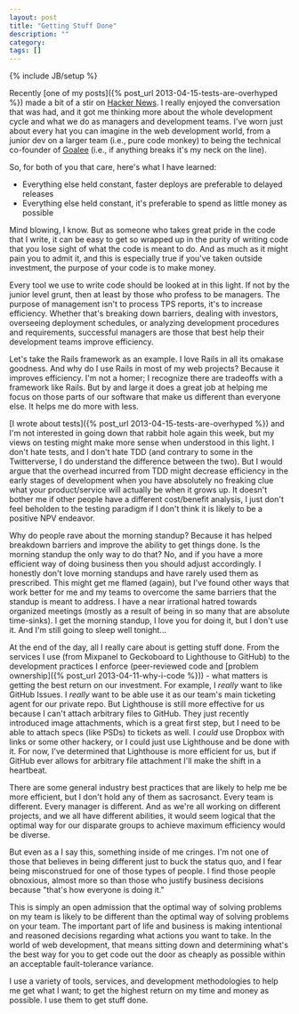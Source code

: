 ```yaml
---
layout: post
title: "Getting Stuff Done"
description: ""
category: 
tags: []
---
```

{% include JB/setup %}

Recently [one of my posts]({% post_url 2013-04-15-tests-are-overhyped %}) made a bit of a stir on 
[Hacker News](https://news.ycombinator.com/item?id=5554600). I really enjoyed the conversation that was
had, and it got me thinking more about the whole development cycle and what we do as managers and
development teams.  I've worn just about every hat you can imagine in the web development world, from a junior dev
on a larger team (i.e., pure code monkey) to being the technical co-founder of [Goalee](http://www.goalee.com)
(i.e., if anything breaks it's my neck on the line).

So, for both of you that care, here's what I have learned:

- Everything else held constant, faster deploys are preferable to delayed releases
- Everything else held constant, it's preferable to spend as little money as possible

Mind blowing, I know.  But as someone who takes great pride in the code that I write, it can be easy to
get so wrapped up in the purity of writing code that you lose sight of what the code is meant to do.
And as much as it might pain you to admit it, and this is especially true if you've taken outside investment, the
purpose of your code is to make money.

Every tool we use to write code should be looked at in this light.  If not by the junior level grunt, then
at least by those who profess to be managers.  The purpose of management isn't to process TPS reports, it's
to increase efficiency.  Whether that's breaking down barriers, dealing with investors, overseeing deployment
schedules, or analyzing development procedures and requirements, successful managers are those that
best help their development teams improve efficiency.

Let's take the Rails framework as an example.  I love Rails in all its omakase goodness.  And why do I
use Rails in most of my web projects?  Because it improves efficiency.  I'm not a homer; I recognize
there are tradeoffs with a framework like Rails.  But by and large it does a great job at helping me focus
on those parts of our software that make us different than everyone else.  It helps me do more with less.

[I wrote about tests]({% post_url 2013-04-15-tests-are-overhyped %}) and I'm not interested in going
down that rabbit hole again this week, but my views on testing might make more sense when understood
in this light.  I don't hate tests, and I don't hate TDD (and contrary to some in the Twitterverse, I
do understand the difference between the two).  But I would argue that the overhead incurred from TDD
might decrease efficiency in the early stages of development when you have absolutely no freaking clue
what your product/service will actually be when it grows up.  It doesn't bother me if other people
have a different cost/benefit analysis, I just don't feel beholden to the testing paradigm if I don't
think it is likely to be a positive NPV endeavor.

Why do people rave about the morning standup?  Because it has helped breakdown barriers and improve
the ability to get things done.  Is the morning standup the only way to do that?  No, and if you have
a more efficient way of doing business then you should adjust accordingly.  I honestly don't love 
morning standups and have rarely used them as prescribed.  This might get me flamed (again), but I've
found other ways that work better for me and my teams to overcome the same barriers that the standup is
meant to address.  I have a near irrational hatred towards organized meetings (mostly as a result of being
in so many that are absolute time-sinks).  I get the morning standup, I love you for doing it, but I don't
use it.  And I'm still going to sleep well tonight...

At the end of the day, all I really care about is getting stuff done.  From the services I use (from Mixpanel
to Geckoboard to Lighthouse to GitHub) to the development practices I enforce (peer-reviewed code and 
[problem ownership]({% post_url 2013-04-11-why-i-code %})) - what matters is getting
the best return on our investment.  For example, I *really* want to like GitHub Issues.  I *really* want
to be able use it as our team's main ticketing agent for our private repo.  But Lighthouse is still more
effective for us because I can't attach arbitrary files to GitHub.  They just recently introduced image
attachments, which is a great first step, but I need to be able to attach specs (like PSDs) to tickets as well.  I
*could* use Dropbox with links or some other hackery, or I could just use Lighthouse and be done with it.
For now, I've determined that Lighthouse is more efficient for us, but if GitHub ever allows for
arbitrary file attachment I'll make the shift in a heartbeat.

There are some general industry best practices that are likely to help me be more efficient,
but I don't hold any of them as sacrosanct.  Every team is different.  Every
manager is different.  And as we're all working on different projects, and we all have different abilities,
it would seem logical that the optimal way for our disparate groups to achieve maximum efficiency would
be diverse.

But even as a I say this, something inside of me cringes. I'm not one of those that believes in being
different just to buck the status quo, and I fear being misconstrued for one of those types of people.
I find those people obnoxious, almost more so than those who justify business decisions because "that's
how everyone is doing it."

This is simply an open admission that the optimal way of solving problems on my team is likely to be different
than the optimal way of solving problems on your team.  The important part of life and business is making 
intentional and reasoned decisions regarding what actions you want to take. In the world of web
development, that means sitting down and determining what's the best way
for you to get code out the door as cheaply as possible within an acceptable fault-tolerance variance.

I use a variety of tools, services, and development methodologies to help me get what I want; to get the 
highest return on my time and money as possible.  I use them to get stuff done.